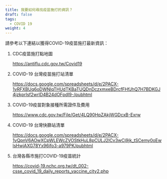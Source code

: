 ```yaml
---
title: 我要如何尋找疫苗施打的資訊？
draft: false
tags:
  - COVID 19
weight: 4
---
```

請參考以下連結以獲得COVID-19疫苗施打最新資訊：

1. CDC疫苗施打點地圖

   <https://antiflu.cdc.gov.tw/Covid19>
2. COVID-19 台灣疫苗施打站清單

   <https://docs.google.com/spreadsheets/d/e/2PACX-1vRFXBUq6oDWNlqTHUdTKBaTUQDnDczxmxeBDrcfFHfJhQ7H7BDKGJ4jzkprIsf2wrlD4B24dOFpdI9-/pubhtml>
3. COVID-19疫苗對象接種所需證件及費用

   <https://www.cdc.gov.tw/File/Get/4LQ90HpZAkjWGDcxB-Exrw>
4. COVID-19 台灣快篩站清單

   <https://docs.google.com/spreadsheets/d/e/2PACX-1vQpnV6AOwXCpWLEWcZVOStkHuL8pCULJ2ICv3wCj9jk_tSCemy0oEwlsHwjAXG78Yx96ifo3-a979PK/pubhtml>
5. 台灣各縣市施打COVID-19疫苗統計

   <https://covid-19.nchc.org.tw/dt_002-csse_covid_19_daily_reports_vaccine_city2.php>